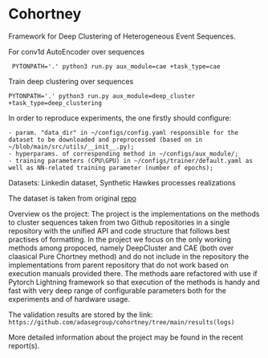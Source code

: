 # Cohortney

Framework for Deep Clustering of Heterogeneous Event Sequences.

For conv1d AutoEncoder over sequences
```shell script
 PYTONPATH='.' python3 run.py aux_module=cae +task_type=cae
```

Train deep clustering over sequences
```shell script
PYTONPATH='.' python3 run.py aux_module=deep_cluster +task_type=deep_clustering
```

In order to reproduce experiments, the one firstly should configure:
```
- param. "data_dir" in ~/configs/config.yaml responsible for the dataset to be downloaded and preprocessed (based on in ~/blob/main/src/utils/__init__.py); 
- hyperparams. of corresponding method in ~/configs/aux_module/;
- training parameters (CPU\GPU) in ~/configs/trainer/default.yaml as well as NN-related training parameter (number of epochs);
```


Datasets:
Linkedin dataset, 
Synthetic Hawkes processes realizations

The dataset is taken from original [repo](https://github.com/VladislavZh/pp_clustering)


Overview os the project:
The project is the implementations on the methods to cluster sequences taken from two Github repositories  in a single repository with the unified  API and code structure that follows best practises of formatting. In the project we focus on the only working methods among propoced, namely DeepCluster and CAE (both over claasical Pure Chortney method) and do not include in the repository the implementations from parent repository that do not work based on execution manuals provided there. The methods aare refactored with use if Pytorch Lightning framework so that execution of the methods is handy and fast with very deep range of configurable parameters both for the experiments and of hardware usage. 

The validation results are stored by the link: ``` https://github.com/adasegroup/cohortney/tree/main/results(logs) ``` 

More detailed information about the project may be found in the recent report(s).


